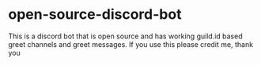 # open-source-discord-bot
This is a discord bot that is open source and has working guild.id based greet channels and greet messages. If you use this please credit me, thank you
